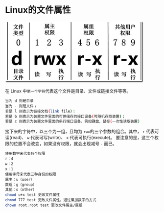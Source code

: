# Linux的文件属性

![Alt text](文件属性.png)

在 Linux 中`第一个字符`代表这个文件是目录、文件或链接文件等等。

```bash
当为 d 则是目录
当为 - 则是文件；
若是 l 则表示为链接文档(link file)；
若是 b 则表示为装置文件里面的可供储存的接口设备(可随机存取装置)；
若是 c 则表示为装置文件里面的串行端口设备，例如键盘、鼠标(一次性读取装置)
```

接下来的字符中，以三个为一组，且均为 `rwx`的三个参数的组合。其中， `r` 代表可读(read)、 `w` 代表可写(write)、 `x` 代表可执行(execute)。 要注意的是，这三个权限的位置不会改变，如果没有权限，就会出现减号 `-` 而已。

```bash
使用数字来代表各个权限
r：4
w：2
x：1
使用字母来代表三种身份的权限
属主：u（user）
数组：g（group）
其他：o（other）
chmod u+x test 更改文件属性
chmod 777 test 更改文件属性，通过累加数字的方式
chown root.root test 更改文件属主/属组
```
